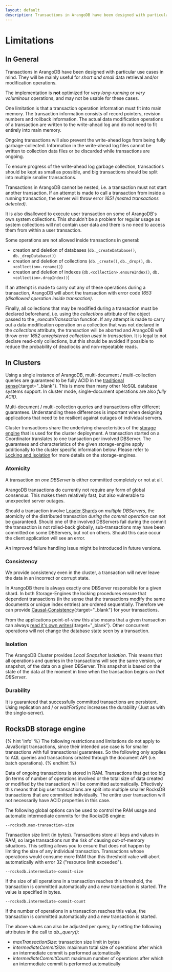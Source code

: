 ```yaml
---
layout: default
description: Transactions in ArangoDB have been designed with particular use cases in mind
---
```

Limitations
===========

In General
----------

Transactions in ArangoDB have been designed with particular use cases 
in mind. They will be mainly useful for *short and small* data retrieval 
and/or modification operations.

The implementation is **not** optimized for *very long-running* or *very voluminous*
operations, and may not be usable for these cases. 

One limitation is that a transaction operation information must fit into main
memory. The transaction information consists of record pointers, revision numbers
and rollback information. The actual data modification operations of a transaction
are written to the write-ahead log and do not need to fit entirely into main
memory.

Ongoing transactions will also prevent the write-ahead logs from being fully
garbage-collected. Information in the write-ahead log files cannot be written
to collection data files or be discarded while transactions are ongoing.

To ensure progress of the write-ahead log garbage collection, transactions should 
be kept as small as possible, and big transactions should be split into multiple
smaller transactions.

Transactions in ArangoDB cannot be nested, i.e. a transaction must not start another 
transaction. If an attempt is made to call a transaction from inside a running 
transaction, the server will throw error *1651 (nested transactions detected)*.

It is also disallowed to execute user transaction on some of ArangoDB's own system
collections. This shouldn't be a problem for regular usage as system collections will
not contain user data and there is no need to access them from within a user
transaction.

Some operations are not allowed inside transactions in general:

- creation and deletion of databases (`db._createDatabase()`, `db._dropDatabase()`)
- creation and deletion of collections (`db._create()`, `db._drop()`, `db.<collection>.rename()`)
- creation and deletion of indexes (`db.<collection>.ensureIndex()`, `db.<collection>.dropIndex()`)

If an attempt is made to carry out any of these operations during a transaction,
ArangoDB will abort the transaction with error code *1653 (disallowed operation inside
transaction)*.

Finally, all collections that may be modified during a transaction must be 
declared beforehand, i.e. using the *collections* attribute of the object passed
to the *_executeTransaction* function. If any attempt is made to carry out a data
modification operation on a collection that was not declared in the *collections*
attribute, the transaction will be aborted and ArangoDB will throw error *1652
unregistered collection used in transaction*. 
It is legal to not declare read-only collections, but this should be avoided if
possible to reduce the probability of deadlocks and non-repeatable reads.

In Clusters
-----------

Using a single instance of ArangoDB, multi-document / multi-collection queries
are guaranteed to be fully ACID in the [traditional sense](https://en.wikipedia.org/wiki/ACID_(computer_science)){:target="_blank"}.
This is more than many other NoSQL database systems support.
In cluster mode, single-document operations are also *fully ACID*.

Multi-document / multi-collection queries and transactions offer different guarantees.
Understanding these differences is important when designing applications that need
to be resilient against outages of individual servers.

Cluster transactions share the underlying characteristics of the
[storage engine](architecture-storage-engines.html) that is used for the cluster deployment.
A transaction started on a Coordinator translates to one transaction per involved DBServer.
The guarantees and characteristics of the given storage-engine apply additionally 
to the cluster specific information below.
Please refer to [Locking and Isolation](transactions-locking-and-isolation.html) for more details
on the storage-engines.

### Atomicity

A transaction on *one DBServer* is either committed completely or not at all. 

ArangoDB transactions do currently not require any form of global consensus. This makes
them relatively fast, but also vulnerable to unexpected server outages.

Should a transaction involve [Leader Shards](architecture-deployment-modes-cluster-architecture.html#dbservers) 
on *multiple DBServers*, the atomicity of the distributed transaction *during the commit operation* can
not be guaranteed. Should one of the involved DBServers fail during the commit the transaction
is not rolled-back globally, sub-transactions may have been committed on some DBServers, but not on others.
Should this case occur the client application will see an error.

An improved failure handling issue might be introduced in future versions.

### Consistency

We provide consistency even in the cluster, a transaction will never leave the data in 
an incorrect or corrupt state. 

In ArangoDB there is always exactly one DBServer responsible for a given shard. In both
Storage-Engines the locking procedures ensure that dependent transactions (in the sense that
the transactions modify the same documents or unique index entries) are ordered sequentially.
Therefore we can provide [Causal-Consistency](https://en.wikipedia.org/wiki/Consistency_model#Causal_consistency){:target="_blank"} 
for your transactions.

From the applications point-of-view this also means that a given transaction can always
[read it's own writes](https://en.wikipedia.org/wiki/Consistency_model#Read-your-writes_consistency){:target="_blank"}.
Other concurrent operations will not change the database state seen by a transaction.

### Isolation

The ArangoDB Cluster provides *Local Snapshot Isolation*. This means that all operations 
and queries in the transactions will see the same version, or snapshot, of the data on a given
DBServer. This snapshot is based on the state of the data at the moment in 
time when the transaction begins *on that DBServer*.

### Durability

It is guaranteed that successfully committed transactions are persistent. Using
replication and / or *waitForSync* increases the durability (Just as with the single-server).

RocksDB storage engine
---------------------------

{% hint 'info' %}
The following restrictions and limitations do not apply to JavaScript
transactions, since their intended use case is for smaller transactions
with full transactional guarantees. So the following only applies
to AQL queries and transactions created through the document API (i.e. batch operations).
{% endhint %}

Data of ongoing transactions is stored in RAM. Transactions that get too big 
(in terms of number of operations involved or the total size of data created or
modified by the transaction) will be committed automatically. Effectively this 
means that big user transactions are split into multiple smaller RocksDB 
transactions that are committed individually. The entire user transaction will 
not necessarily have ACID properties in this case.
 
The following global options can be used to control the RAM usage and automatic 
intermediate commits for the RocksDB engine: 

`--rocksdb.max-transaction-size`

Transaction size limit (in bytes). Transactions store all keys and values in
RAM, so large transactions run the risk of causing out-of-memory situations.
This setting allows you to ensure that does not happen by limiting the size of
any individual transaction. Transactions whose operations would consume more
RAM than this threshold value will abort automatically with error 32 ("resource
limit exceeded").

`--rocksdb.intermediate-commit-size`

If the size of all operations in a transaction reaches this threshold, the transaction 
is committed automatically and a new transaction is started. The value is specified in bytes.
  
`--rocksdb.intermediate-commit-count`

If the number of operations in a transaction reaches this value, the transaction is 
committed automatically and a new transaction is started.

The above values can also be adjusted per query, by setting the following
attributes in the call to *db._query()*:

- *maxTransactionSize*: transaction size limit in bytes
- *intermediateCommitSize*: maximum total size of operations after which an intermediate
  commit is performed automatically
- *intermediateCommitCount*: maximum number of operations after which an intermediate
  commit is performed automatically
